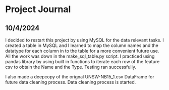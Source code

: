 # Project Journal

## 10/4/2024
I decided to restart this project by using MySQL for the data relevant tasks. I created a table in MySQL and I learned to map the column names and the datatype for each column in to
the table for a more convenient future use. All the work was down in the make_sql_table.py script. I practiced using pandas library by using built in functions to iterate each row
of the feature csv to obtain the Name and the Type. Testing ran successfully.

I also made a deepcopy of the orignal UNSW-NB15_1.csv DataFrame for future data cleaning process. Data cleaning process is started.
